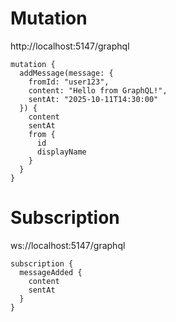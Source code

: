# Mutation
http://localhost:5147/graphql
```
mutation {
  addMessage(message: {
    fromId: "user123",
    content: "Hello from GraphQL!",
    sentAt: "2025-10-11T14:30:00"
  }) {
    content
    sentAt
    from {
      id
      displayName
    }
  }
}

```

# Subscription
ws://localhost:5147/graphql
```
subscription {
  messageAdded {
    content
    sentAt
  }
}
```